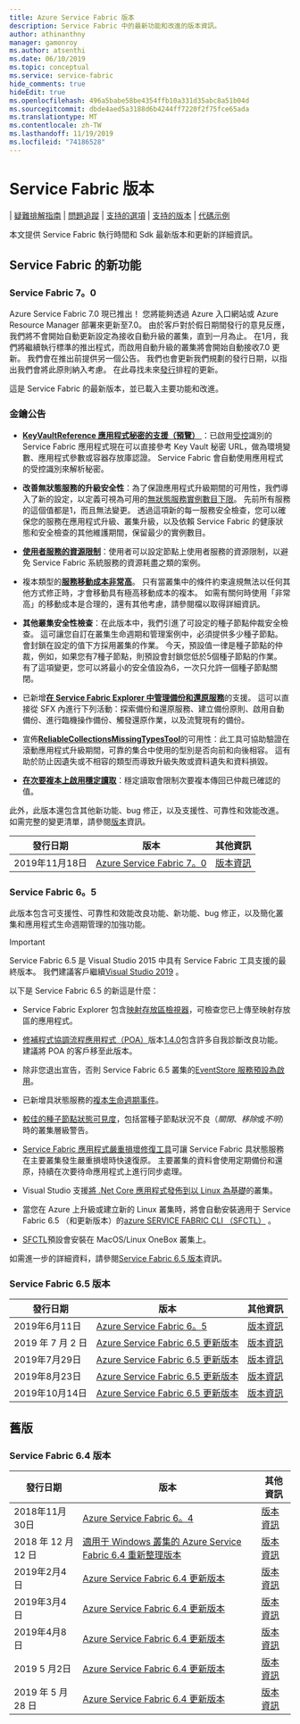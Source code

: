 ```yaml
---
title: Azure Service Fabric 版本
description: Service Fabric 中的最新功能和改進的版本資訊。
author: athinanthny
manager: gamonroy
ms.author: atsenthi
ms.date: 06/10/2019
ms.topic: conceptual
ms.service: service-fabric
hide_comments: true
hideEdit: true
ms.openlocfilehash: 496a5babe58be4354ffb10a331d35abc8a51b04d
ms.sourcegitcommit: dbde4aed5a3188d6b4244ff7220f2f75fce65ada
ms.translationtype: MT
ms.contentlocale: zh-TW
ms.lasthandoff: 11/19/2019
ms.locfileid: "74186528"
---
```

# <a name="service-fabric-releases"></a>Service Fabric 版本

| <a href="https://github.com/Azure/Service-Fabric-Troubleshooting-Guides" target="blank">疑難排解指南</a> 
| <a href="https://github.com/Azure/service-fabric-issues" target="blank">問題追蹤</a> 
| <a href="https://docs.microsoft.com/azure/service-fabric/service-fabric-support" target="blank">支持的選項</a> 
| <a href="https://docs.microsoft.com/azure/service-fabric/service-fabric-versions" target="blank">支持的版本</a> 
| <a href="https://azure.microsoft.com/resources/samples/?service=service-fabric&sort=0" target="blank">代碼示例</a>

本文提供 Service Fabric 執行時間和 Sdk 最新版本和更新的詳細資訊。

## <a name="whats-new-in-service-fabric"></a>Service Fabric 的新功能

### <a name="service-fabric-70"></a>Service Fabric 7。0

Azure Service Fabric 7.0 現已推出！ 您將能夠透過 Azure 入口網站或 Azure Resource Manager 部署來更新至7.0。 由於客戶對於假日期間發行的意見反應，我們將不會開始自動更新設定為接收自動升級的叢集，直到一月為止。
在1月，我們將繼續執行標準的推出程式，而啟用自動升級的叢集將會開始自動接收7.0 更新。 我們會在推出前提供另一個公告。
我們也會更新我們規劃的發行日期，以指出我們會將此原則納入考慮。 在此尋找未來[發行](https://github.com/Microsoft/service-fabric/#service-fabric-release-schedule)排程的更新。
 
這是 Service Fabric 的最新版本，並已載入主要功能和改進。

### <a name="key-announcements"></a>金鑰公告
 - [**KeyVaultReference 應用程式秘密的支援（預覽）** ](https://docs.microsoft.com/azure/service-fabric/service-fabric-keyvault-references)：已啟用[受控](https://docs.microsoft.com/azure/service-fabric/concepts-managed-identity)識別的 Service Fabric 應用程式現在可以直接參考 Key Vault 秘密 URL，做為環境變數、應用程式參數或容器存放庫認證。 Service Fabric 會自動使用應用程式的受控識別來解析秘密。 
     
- **改善無狀態服務的升級安全性**：為了保證應用程式升級期間的可用性，我們導入了新的設定，以定義可視為可用的[無狀態服務實例數目下限](https://docs.microsoft.com/dotnet/api/system.fabric.description.statelessservicedescription?view=azure-dotnet)。 先前所有服務的這個值都是1，而且無法變更。 透過這項新的每一服務安全檢查，您可以確保您的服務在應用程式升級、叢集升級，以及依賴 Service Fabric 的健康狀態和安全檢查的其他維護期間，保留最少的實例數目。
  
- [**使用者服務的資源限制**](https://docs.microsoft.com/azure/service-fabric/service-fabric-resource-governance#enforcing-the-resource-limits-for-user-services)：使用者可以設定節點上使用者服務的資源限制，以避免 Service Fabric 系統服務的資源耗盡之類的案例。 
  
- 複本類型的[**服務移動成本非常高**](https://docs.microsoft.com/azure/service-fabric/service-fabric-cluster-resource-manager-movement-cost)。 只有當叢集中的條件約束違規無法以任何其他方式修正時，才會移動具有極高移動成本的複本。 如需有關何時使用「非常高」的移動成本是合理的，還有其他考慮，請參閱檔以取得詳細資訊。
  
-  **其他叢集安全性檢查**：在此版本中，我們引進了可設定的種子節點仲裁安全檢查。 這可讓您自訂在叢集生命週期和管理案例中，必須提供多少種子節點。 會封鎖在設定的值下方採用叢集的作業。 今天，預設值一律是種子節點的仲裁，例如，如果您有7種子節點，則預設會封鎖您低於5個種子節點的作業。 有了這項變更，您可以將最小的安全值設為6，一次只允許一個種子節點關閉。
   
- 已新增[**在 Service Fabric Explorer 中管理備份和還原服務**](https://docs.microsoft.com/azure/service-fabric/service-fabric-backuprestoreservice-quickstart-azurecluster)的支援。 這可以直接從 SFX 內進行下列活動：探索備份和還原服務、建立備份原則、啟用自動備份、進行臨機操作備份、觸發還原作業，以及流覽現有的備份。

- 宣佈[**ReliableCollectionsMissingTypesTool**](https://github.com/hiadusum/ReliableCollectionsMissingTypesTool)的可用性：此工具可協助驗證在滾動應用程式升級期間，可靠的集合中使用的型別是否向前和向後相容。 這有助於防止因遺失或不相容的類型而導致升級失敗或資料遺失和資料損毀。

- [**在次要複本上啟用穩定讀取**](https://docs.microsoft.com/azure/service-fabric/service-fabric-reliable-services-configuration#configuration-names-1)：穩定讀取會限制次要複本傳回已仲裁已確認的值。

此外，此版本還包含其他新功能、bug 修正，以及支援性、可靠性和效能改進。 如需完整的變更清單，請參閱[版本](https://github.com/Azure/service-fabric/blob/master/release_notes/Service_Fabric_ReleaseNotes_70.md)資訊。

| 發行日期 | 版本 | 其他資訊 |
|---|---|---|
| 2019年11月18日 | [Azure Service Fabric 7。0](https://techcommunity.microsoft.com/t5/Azure-Service-Fabric/Service-Fabric-7-0-Release/ba-p/1015482)  | [版本資訊](https://github.com/Azure/service-fabric/blob/master/release_notes/Service_Fabric_ReleaseNotes_70.md)|


### <a name="service-fabric-65"></a>Service Fabric 6。5

此版本包含可支援性、可靠性和效能改良功能、新功能、bug 修正，以及簡化叢集和應用程式生命週期管理的加強功能。

> [!IMPORTANT]
> Service Fabric 6.5 是 Visual Studio 2015 中具有 Service Fabric 工具支援的最終版本。 我們建議客戶繼續[Visual Studio 2019](https://visualstudio.microsoft.com/vs/) 。

以下是 Service Fabric 6.5 的新這是什麼：

- Service Fabric Explorer 包含[映射存放區檢視器](service-fabric-visualizing-your-cluster.md#image-store-viewer)，可檢查您已上傳至映射存放區的應用程式。

- [修補程式協調流程應用程式（POA）](service-fabric-patch-orchestration-application.md)版本[1.4.0](https://github.com/microsoft/Service-Fabric-POA/releases/tag/v1.4.0)包含許多自我診斷改良功能。 建議將 POA 的客戶移至此版本。

- 除非您退出宣告，否則 Service Fabric 6.5 叢集的[EventStore 服務預設為啟用](service-fabric-visualizing-your-cluster.md#event-store)。

- 已新增具狀態服務的[複本生命週期事件](service-fabric-diagnostics-event-generation-operational.md#replica-events)。

- [較佳的種子節點狀態可見度](service-fabric-understand-and-troubleshoot-with-system-health-reports.md#seed-node-status)，包括當種子節點狀況不良（*關閉*、*移除*或*不明*）時的叢集層級警告。

- [Service Fabric 應用程式嚴重損壞修復工具](https://github.com/Microsoft/Service-Fabric-AppDRTool)可讓 Service Fabric 具狀態服務在主要叢集發生嚴重損壞時快速復原。 主要叢集的資料會使用定期備份和還原，持續在次要待命應用程式上進行同步處理。

- Visual Studio 支援[將 .Net Core 應用程式發佈到以 Linux 為基礎](service-fabric-how-to-publish-linux-app-vs.md)的叢集。

- 當您在 Azure 上升級或建立新的 Linux 叢集時，將會自動安裝適用于 Service Fabric 6.5 （和更新版本）的[azure SERVICE FABRIC CLI （SFCTL）](https://docs.microsoft.com/azure/service-fabric/service-fabric-cli) 。

- [SFCTL](https://docs.microsoft.com/azure/service-fabric/service-fabric-cli)預設會安裝在 MacOS/Linux OneBox 叢集上。

如需進一步的詳細資料，請參閱[Service Fabric 6.5 版本](https://github.com/Azure/service-fabric/blob/master/release_notes/Service_Fabric_ReleaseNotes_65.pdf)資訊。

### <a name="service-fabric-65-releases"></a>Service Fabric 6.5 版本

| 發行日期 | 版本 | 其他資訊 |
|---|---|---|
| 2019年6月11日 | [Azure Service Fabric 6。5](https://blogs.msdn.microsoft.com/azureservicefabric/2019/06/11/azure-service-fabric-6-5-release/)  | [版本資訊](https://github.com/Azure/service-fabric/blob/master/release_notes/Service_Fabric_ReleaseNotes_65.pdf)|
| 2019 年 7 月 2 日 | [Azure Service Fabric 6.5 更新版本](https://blogs.msdn.microsoft.com/azureservicefabric/2019/07/04/azure-service-fabric-6-5-refresh-release/)  | [版本資訊](https://github.com/Azure/service-fabric/blob/master/release_notes/Service_Fabric_ReleaseNotes_65CU1.pdf)  |
| 2019年7月29日 | [Azure Service Fabric 6.5 更新版本](https://techcommunity.microsoft.com/t5/Azure-Service-Fabric/Azure-Service-Fabric-6-5-Second-Refresh-Release/ba-p/800523)  | [版本資訊](https://github.com/Azure/service-fabric/blob/master/release_notes/Service_Fabric_ReleaseNotes_65CU2.pdf)  |
| 2019年8月23日 | [Azure Service Fabric 6.5 更新版本](https://techcommunity.microsoft.com/t5/Azure-Service-Fabric/Azure-Service-Fabric-6-5-Third-Refresh-Release/ba-p/818599)  | [版本資訊](https://github.com/Azure/service-fabric/blob/master/release_notes/Service_Fabric_ReleaseNotes_65CU3.pdf)  |
| 2019年10月14日 | [Azure Service Fabric 6.5 更新版本](https://techcommunity.microsoft.com/t5/Azure-Service-Fabric/Azure-Service-Fabric-6-5-Fifth-Refresh-Release/ba-p/913296)  | [版本資訊](https://github.com/Azure/service-fabric/blob/master/release_notes/Service_Fabric_ReleaseNotes_65CU5.md)  |


## <a name="previous-versions"></a>舊版

### <a name="service-fabric-64-releases"></a>Service Fabric 6.4 版本

| 發行日期 | 版本 | 其他資訊 |
|---|---|---|
| 2018年11月30日 | [Azure Service Fabric 6。4](https://blogs.msdn.microsoft.com/azureservicefabric/2018/11/30/azure-service-fabric-6-4-release/)  | [版本資訊](https://msdnshared.blob.core.windows.net/media/2018/12/Service-Fabric-6.4-Release.pdf)|
| 2018 年 12 月 12 日 | [適用于 Windows 叢集的 Azure Service Fabric 6.4 重新整理版本](https://blogs.msdn.microsoft.com/azureservicefabric/2018/12/12/azure-service-fabric-6-4-refresh-for-windows-clusters/)  | [版本資訊](https://msdnshared.blob.core.windows.net/media/2018/12/Links.pdf)  |
| 2019年2月4日 | [Azure Service Fabric 6.4 更新版本](https://blogs.msdn.microsoft.com/azureservicefabric/2019/02/04/azure-service-fabric-6-4-refresh-release/) | [版本資訊](https://msdnshared.blob.core.windows.net/media/2019/02/Service-Fabric-6.4CU3-Release-Notes.pdf) |
| 2019年3月4日 | [Azure Service Fabric 6.4 更新版本](https://blogs.msdn.microsoft.com/azureservicefabric/2019/03/12/azure-service-fabric-6-4-refresh-release-2/) | [版本資訊](https://msdnshared.blob.core.windows.net/media/2019/03/Service-Fabric-6.4CU4-Release-Notes.pdf)
| 2019年4月8日 | [Azure Service Fabric 6.4 更新版本](https://blogs.msdn.microsoft.com/azureservicefabric/2019/04/08/azure-service-fabric-6-4-refresh-release-5/) | [版本資訊](https://msdnshared.blob.core.windows.net/media/2019/04/Service-Fabric-6.4CU5-ReleaseNotes3.pdf)
| 2019 5 月2日 | [Azure Service Fabric 6.4 更新版本](https://blogs.msdn.microsoft.com/azureservicefabric/2019/05/02/azure-service-fabric-6-4-refresh-release-3/) | [版本資訊](https://msdnshared.blob.core.windows.net/media/2019/05/Service-Fabric-64CU6-Release-Notes-V2.pdf)
| 2019 年 5 月 28 日 | [Azure Service Fabric 6.4 更新版本](https://blogs.msdn.microsoft.com/azureservicefabric/2019/05/28/azure-service-fabric-6-4-refresh-release-4/) | [版本資訊](https://msdnshared.blob.core.windows.net/media/2019/05/Service_Fabric_64CU7_Release_Notes1.pdf)
